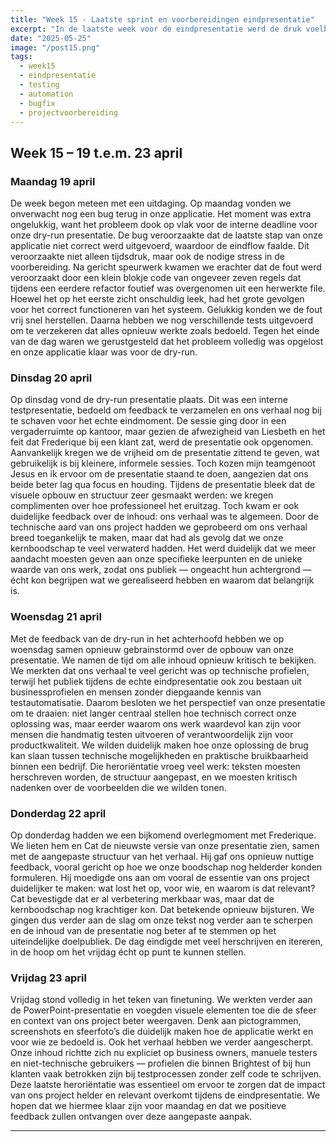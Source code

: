 ```yaml
---
title: "Week 15 - Laatste sprint en voorbereidingen eindpresentatie"
excerpt: "In de laatste week voor de eindpresentatie werd de druk voelbaar. Een kritieke bug, een intensieve dry-run en een reeks presentatiesessies zorgden voor een stevige eindsprint richting een duidelijke, toegankelijke pitch voor zowel technische als niet-technische stakeholders."
date: "2025-05-25"
image: "/post15.png"
tags:
  - week15
  - eindpresentatie
  - testing
  - automation
  - bugfix
  - projectvoorbereiding
---
```


## Week 15 – 19 t.e.m. 23 april

### Maandag 19 april

De week begon meteen met een uitdaging. Op maandag vonden we onverwacht nog een bug terug in onze applicatie. Het moment was extra ongelukkig, want het probleem dook op vlak voor de interne deadline voor onze dry-run presentatie. De bug veroorzaakte dat de laatste stap van onze applicatie niet correct werd uitgevoerd, waardoor de eindflow faalde. Dit veroorzaakte niet alleen tijdsdruk, maar ook de nodige stress in de voorbereiding. Na gericht speurwerk kwamen we erachter dat de fout werd veroorzaakt door een klein blokje code van ongeveer zeven regels dat tijdens een eerdere refactor foutief was overgenomen uit een herwerkte file. Hoewel het op het eerste zicht onschuldig leek, had het grote gevolgen voor het correct functioneren van het systeem. Gelukkig konden we de fout vrij snel herstellen. Daarna hebben we nog verschillende tests uitgevoerd om te verzekeren dat alles opnieuw werkte zoals bedoeld. Tegen het einde van de dag waren we gerustgesteld dat het probleem volledig was opgelost en onze applicatie klaar was voor de dry-run.

### Dinsdag 20 april

Op dinsdag vond de dry-run presentatie plaats. Dit was een interne testpresentatie, bedoeld om feedback te verzamelen en ons verhaal nog bij te schaven voor het echte eindmoment. De sessie ging door in een vergaderruimte op kantoor, maar gezien de afwezigheid van Liesbeth en het feit dat Frederique bij een klant zat, werd de presentatie ook opgenomen. Aanvankelijk kregen we de vrijheid om de presentatie zittend te geven, wat gebruikelijk is bij kleinere, informele sessies. Toch kozen mijn teamgenoot Jesus en ik ervoor om de presentatie staand te doen, aangezien dat ons beide beter lag qua focus en houding. Tijdens de presentatie bleek dat de visuele opbouw en structuur zeer gesmaakt werden: we kregen complimenten over hoe professioneel het eruitzag. Toch kwam er ook duidelijke feedback over de inhoud: ons verhaal was te algemeen. Door de technische aard van ons project hadden we geprobeerd om ons verhaal breed toegankelijk te maken, maar dat had als gevolg dat we onze kernboodschap te veel verwaterd hadden. Het werd duidelijk dat we meer aandacht moesten geven aan onze specifieke leerpunten en de unieke waarde van ons werk, zodat ons publiek — ongeacht hun achtergrond — écht kon begrijpen wat we gerealiseerd hebben en waarom dat belangrijk is.

### Woensdag 21 april

Met de feedback van de dry-run in het achterhoofd hebben we op woensdag samen opnieuw gebrainstormd over de opbouw van onze presentatie. We namen de tijd om alle inhoud opnieuw kritisch te bekijken. We merkten dat ons verhaal te veel gericht was op technische profielen, terwijl het publiek tijdens de echte eindpresentatie ook zou bestaan uit businessprofielen en mensen zonder diepgaande kennis van testautomatisatie. Daarom besloten we het perspectief van onze presentatie om te draaien: niet langer centraal stellen hoe technisch correct onze oplossing was, maar eerder waarom ons werk waardevol kan zijn voor mensen die handmatig testen uitvoeren of verantwoordelijk zijn voor productkwaliteit. We wilden duidelijk maken hoe onze oplossing de brug kan slaan tussen technische mogelijkheden en praktische bruikbaarheid binnen een bedrijf. Die heroriëntatie vroeg veel werk: teksten moesten herschreven worden, de structuur aangepast, en we moesten kritisch nadenken over de voorbeelden die we wilden tonen.

### Donderdag 22 april

Op donderdag hadden we een bijkomend overlegmoment met Frederique. We lieten hem en Cat de nieuwste versie van onze presentatie zien, samen met de aangepaste structuur van het verhaal. Hij gaf ons opnieuw nuttige feedback, vooral gericht op hoe we onze boodschap nog helderder konden formuleren. Hij moedigde ons aan om vooral de essentie van ons project duidelijker te maken: wat lost het op, voor wie, en waarom is dat relevant? Cat bevestigde dat er al verbetering merkbaar was, maar dat de kernboodschap nog krachtiger kon. Dat betekende opnieuw bijsturen. We gingen dus verder aan de slag om onze tekst nog verder aan te scherpen en de inhoud van de presentatie nog beter af te stemmen op het uiteindelijke doelpubliek. De dag eindigde met veel herschrijven en itereren, in de hoop om het vrijdag écht op punt te kunnen stellen.

### Vrijdag 23 april

Vrijdag stond volledig in het teken van finetuning. We werkten verder aan de PowerPoint-presentatie en voegden visuele elementen toe die de sfeer en context van ons project beter weergaven. Denk aan pictogrammen, screenshots en sfeerfoto’s die duidelijk maken hoe de applicatie werkt en voor wie ze bedoeld is. Ook het verhaal hebben we verder aangescherpt. Onze inhoud richtte zich nu expliciet op business owners, manuele testers en niet-technische gebruikers — profielen die binnen Brightest of bij hun klanten vaak betrokken zijn bij testprocessen zonder zelf code te schrijven. Deze laatste heroriëntatie was essentieel om ervoor te zorgen dat de impact van ons project helder en relevant overkomt tijdens de eindpresentatie. We hopen dat we hiermee klaar zijn voor maandag en dat we positieve feedback zullen ontvangen over deze aangepaste aanpak.

---
